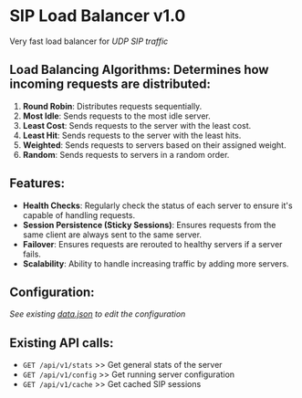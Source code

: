 # SIP Load Balancer v1.0

Very fast load balancer for _UDP SIP traffic_

## Load Balancing Algorithms: Determines how incoming requests are distributed:

1. **Round Robin**: Distributes requests sequentially.
2. **Most Idle**: Sends requests to the most idle server.
3. **Least Cost**: Sends requests to the server with the least cost.
4. **Least Hit**: Sends requests to the server with the least hits.
5. **Weighted**: Sends requests to servers based on their assigned weight.
6. **Random**: Sends requests to servers in a random order.

## Features:

- **Health Checks**: Regularly check the status of each server to ensure it's capable of handling requests.
- **Session Persistence (Sticky Sessions)**: Ensures requests from the same client are always sent to the same server.
- **Failover**: Ensures requests are rerouted to healthy servers if a server fails.
- **Scalability**: Ability to handle increasing traffic by adding more servers.

## Configuration:

_See existing [data.json](/data.json) to edit the configuration_

## Existing API calls:

- `GET /api/v1/stats` >> Get general stats of the server
- `GET /api/v1/config` >> Get running server configuration
- `GET /api/v1/cache` >> Get cached SIP sessions
